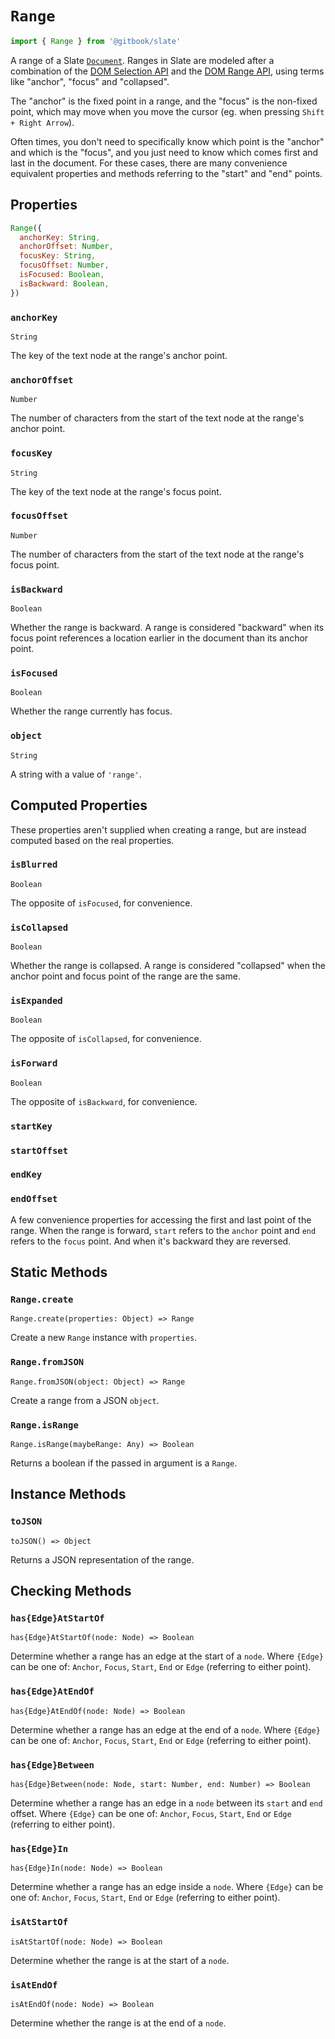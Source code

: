 # `Range`

```js
import { Range } from '@gitbook/slate'
```

A range of a Slate [`Document`](./document.md). Ranges in Slate are modeled after a combination of the [DOM Selection API](https://developer.mozilla.org/en-US/docs/Web/API/Selection) and the [DOM Range API](https://developer.mozilla.org/en-US/docs/Web/API/Range), using terms like "anchor", "focus" and "collapsed".

The "anchor" is the fixed point in a range, and the "focus" is the non-fixed point, which may move when you move the cursor (eg. when pressing `Shift + Right Arrow`).

Often times, you don't need to specifically know which point is the "anchor" and which is the "focus", and you just need to know which comes first and last in the document. For these cases, there are many convenience equivalent properties and methods referring to the "start" and "end" points.

## Properties

```js
Range({
  anchorKey: String,
  anchorOffset: Number,
  focusKey: String,
  focusOffset: Number,
  isFocused: Boolean,
  isBackward: Boolean,
})
```

### `anchorKey`

`String`

The key of the text node at the range's anchor point.

### `anchorOffset`

`Number`

The number of characters from the start of the text node at the range's anchor point.

### `focusKey`

`String`

The key of the text node at the range's focus point.

### `focusOffset`

`Number`

The number of characters from the start of the text node at the range's focus point.

### `isBackward`

`Boolean`

Whether the range is backward. A range is considered "backward" when its focus point references a location earlier in the document than its anchor point.

### `isFocused`

`Boolean`

Whether the range currently has focus.

### `object`

`String`

A string with a value of `'range'`.

## Computed Properties

These properties aren't supplied when creating a range, but are instead computed based on the real properties.

### `isBlurred`

`Boolean`

The opposite of `isFocused`, for convenience.

### `isCollapsed`

`Boolean`

Whether the range is collapsed. A range is considered "collapsed" when the anchor point and focus point of the range are the same.

### `isExpanded`

`Boolean`

The opposite of `isCollapsed`, for convenience.

### `isForward`

`Boolean`

The opposite of `isBackward`, for convenience.

### `startKey`

### `startOffset`

### `endKey`

### `endOffset`

A few convenience properties for accessing the first and last point of the range. When the range is forward, `start` refers to the `anchor` point and `end` refers to the `focus` point. And when it's backward they are reversed.

## Static Methods

### `Range.create`

`Range.create(properties: Object) => Range`

Create a new `Range` instance with `properties`.

### `Range.fromJSON`

`Range.fromJSON(object: Object) => Range`

Create a range from a JSON `object`.

### `Range.isRange`

`Range.isRange(maybeRange: Any) => Boolean`

Returns a boolean if the passed in argument is a `Range`.

## Instance Methods

### `toJSON`

`toJSON() => Object`

Returns a JSON representation of the range.

## Checking Methods

### `has{Edge}AtStartOf`

`has{Edge}AtStartOf(node: Node) => Boolean`

Determine whether a range has an edge at the start of a `node`. Where `{Edge}` can be one of: `Anchor`, `Focus`, `Start`, `End` or `Edge` (referring to either point).

### `has{Edge}AtEndOf`

`has{Edge}AtEndOf(node: Node) => Boolean`

Determine whether a range has an edge at the end of a `node`. Where `{Edge}` can be one of: `Anchor`, `Focus`, `Start`, `End` or `Edge` (referring to either point).

### `has{Edge}Between`

`has{Edge}Between(node: Node, start: Number, end: Number) => Boolean`

Determine whether a range has an edge in a `node` between its `start` and `end` offset. Where `{Edge}` can be one of: `Anchor`, `Focus`, `Start`, `End` or `Edge` (referring to either point).

### `has{Edge}In`

`has{Edge}In(node: Node) => Boolean`

Determine whether a range has an edge inside a `node`. Where `{Edge}` can be one of: `Anchor`, `Focus`, `Start`, `End` or `Edge` (referring to either point).

### `isAtStartOf`

`isAtStartOf(node: Node) => Boolean`

Determine whether the range is at the start of a `node`.

### `isAtEndOf`

`isAtEndOf(node: Node) => Boolean`

Determine whether the range is at the end of a `node`.
